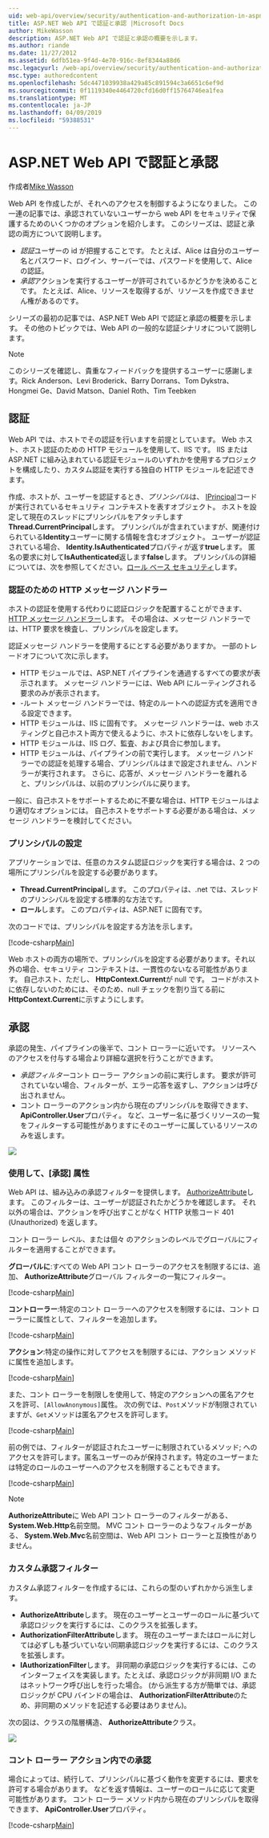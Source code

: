 ```yaml
---
uid: web-api/overview/security/authentication-and-authorization-in-aspnet-web-api
title: ASP.NET Web API で認証と承認 |Microsoft Docs
author: MikeWasson
description: ASP.NET Web API で認証と承認の概要を示します。
ms.author: riande
ms.date: 11/27/2012
ms.assetid: 6dfb51ea-9f4d-4e70-916c-8ef8344a88d6
msc.legacyurl: /web-api/overview/security/authentication-and-authorization-in-aspnet-web-api
msc.type: authoredcontent
ms.openlocfilehash: 5dc4471039938a429a85c891594c3a6651c6ef9d
ms.sourcegitcommit: 0f1119340e4464720cfd16d0ff15764746ea1fea
ms.translationtype: MT
ms.contentlocale: ja-JP
ms.lasthandoff: 04/09/2019
ms.locfileid: "59388531"
---
```

# <a name="authentication-and-authorization-in-aspnet-web-api"></a>ASP.NET Web API で認証と承認

作成者[Mike Wasson](https://github.com/MikeWasson)

Web API を作成したが、それへのアクセスを制御するようになりました。 この一連の記事では、承認されていないユーザーから web API をセキュリティで保護するためのいくつかのオプションを紹介します。 このシリーズは、認証と承認の両方について説明します。

- *認証*ユーザーの id が把握することです。 たとえば、Alice は自分のユーザー名とパスワード、ログイン、サーバーでは、パスワードを使用して、Alice の認証。
- *承認*アクションを実行するユーザーが許可されているかどうかを決めることです。 たとえば、Alice、リソースを取得するが、リソースを作成できません権があるのです。

シリーズの最初の記事では、ASP.NET Web API で認証と承認の概要を示します。 その他のトピックでは、Web API の一般的な認証シナリオについて説明します。

> [!NOTE]
> このシリーズを確認し、貴重なフィードバックを提供するユーザーに感謝します。Rick Anderson、Levi Broderick、Barry Dorrans、Tom Dykstra、Hongmei Ge、David Matson、Daniel Roth、Tim Teebken


## <a name="authentication"></a>認証

Web API では、ホストでその認証を行いますを前提としています。 Web ホスト、ホスト認証のための HTTP モジュールを使用して、IIS です。 IIS または ASP.NET に組み込まれている認証モジュールのいずれかを使用するプロジェクトを構成したり、カスタム認証を実行する独自の HTTP モジュールを記述できます。

作成、ホストが、ユーザーを認証するとき、*プリンシパル*は、 [IPrincipal](https://msdn.microsoft.com/library/System.Security.Principal.IPrincipal.aspx)コードが実行されているセキュリティ コンテキストを表すオブジェクト。 ホストを設定して現在のスレッドにプリンシパルをアタッチします**Thread.CurrentPrincipal**します。 プリンシパルが含まれていますが、関連付けられている**Identity**ユーザーに関する情報を含むオブジェクト。 ユーザーが認証されている場合、 **Identity.IsAuthenticated**プロパティが返す**true**します。 匿名の要求に対して**IsAuthenticated**返します**false**します。 プリンシパルの詳細については、次を参照してください。[ロール ベース セキュリティ](https://msdn.microsoft.com/library/shz8h065.aspx)します。

### <a name="http-message-handlers-for-authentication"></a>認証のための HTTP メッセージ ハンドラー

ホストの認証を使用する代わりに認証ロジックを配置することができます、 [HTTP メッセージ ハンドラー](../advanced/http-message-handlers.md)します。 その場合は、メッセージ ハンドラーでは、HTTP 要求を検査し、プリンシパルを設定します。

認証メッセージ ハンドラーを使用するにとする必要がありますか。 一部のトレードオフについて次に示します。

- HTTP モジュールでは、ASP.NET パイプラインを通過するすべての要求が表示されます。 メッセージ ハンドラーには、Web API にルーティングされる要求のみが表示されます。
- -ルート メッセージ ハンドラーでは、特定のルートへの認証方式を適用できる設定できます。
- HTTP モジュールは、IIS に固有です。 メッセージ ハンドラーは、web ホスティングと自己ホスト両方で使えるように、ホストに依存しないをします。
- HTTP モジュールは、IIS ログ、監査、および具合に参加します。
- HTTP モジュールは、パイプラインの前で実行します。 メッセージ ハンドラーでの認証を処理する場合、プリンシパルはまで設定されません、ハンドラーが実行されます。 さらに、応答が、メッセージ ハンドラーを離れると、プリンシパルは、以前のプリンシパルに戻ります。

一般に、自己ホストをサポートするために不要な場合は、HTTP モジュールはより適切なオプションには。 自己ホストをサポートする必要がある場合は、メッセージ ハンドラーを検討してください。

### <a name="setting-the-principal"></a>プリンシパルの設定

アプリケーションでは、任意のカスタム認証ロジックを実行する場合は、2 つの場所にプリンシパルを設定する必要があります。

- **Thread.CurrentPrincipal**します。 このプロパティは、.net では、スレッドのプリンシパルを設定する標準的な方法です。
- **ロール**します。 このプロパティは、ASP.NET に固有です。

次のコードでは、プリンシパルを設定する方法を示します。

[!code-csharp[Main](authentication-and-authorization-in-aspnet-web-api/samples/sample1.cs)]

Web ホストの両方の場所で、プリンシパルを設定する必要があります。それ以外の場合、セキュリティ コンテキストは、一貫性のないなる可能性があります。 自己ホスト、ただし、 **HttpContext.Current**が null です。 コードがホストに依存しないのためには、そのため、null チェックを割り当てる前に**HttpContext.Current**に示すようにします。

## <a name="authorization"></a>承認

承認の発生、パイプラインの後半で、コント ローラーに近いです。 リソースへのアクセスを付与する場合より詳細な選択を行うことができます。

- *承認フィルター*コント ローラー アクションの前に実行します。 要求が許可されていない場合、フィルターが、エラー応答を返すし、アクションは呼び出されません。
- コント ローラーのアクション内から現在のプリンシパルを取得できます、 **ApiController.User**プロパティ。 など、ユーザー名に基づくリソースの一覧をフィルターする可能性がありますにそのユーザーに属しているリソースのみを返します。

![](authentication-and-authorization-in-aspnet-web-api/_static/image1.png)

<a id="auth3"></a>
### <a name="using-the-authorize-attribute"></a>使用して、[承認] 属性

Web API は、組み込みの承認フィルターを提供します。 [AuthorizeAttribute](https://msdn.microsoft.com/library/system.web.http.authorizeattribute.aspx)します。 このフィルターは、ユーザーが認証されたかどうかを確認します。 それ以外の場合は、アクションを呼び出すことがなく HTTP 状態コード 401 (Unauthorized) を返します。

コント ローラー レベル、または個々 のアクションのレベルでグローバルにフィルターを適用することができます。

**グローバルに**:すべての Web API コント ローラーのアクセスを制限するには、追加、 **AuthorizeAttribute**グローバル フィルターの一覧にフィルター。

[!code-csharp[Main](authentication-and-authorization-in-aspnet-web-api/samples/sample2.cs)]

**コントローラー**:特定のコント ローラーへのアクセスを制限するには、コント ローラーに属性として、フィルターを追加します。

[!code-csharp[Main](authentication-and-authorization-in-aspnet-web-api/samples/sample3.cs)]

**アクション**:特定の操作に対してアクセスを制限するには、アクション メソッドに属性を追加します。

[!code-csharp[Main](authentication-and-authorization-in-aspnet-web-api/samples/sample4.cs)]

また、コント ローラーを制限しを使用して、特定のアクションへの匿名アクセスを許可、`[AllowAnonymous]`属性。 次の例では、`Post`メソッドが制限されていますが、`Get`メソッドは匿名アクセスを許可します。

[!code-csharp[Main](authentication-and-authorization-in-aspnet-web-api/samples/sample5.cs)]

前の例では、フィルターが認証されたユーザーに制限されているメソッド; へのアクセスを許可します。匿名ユーザーのみが保持されます。特定のユーザーまたは特定のロールのユーザーへのアクセスを制限することもできます。

[!code-csharp[Main](authentication-and-authorization-in-aspnet-web-api/samples/sample6.cs)]

> [!NOTE]
> **AuthorizeAttribute**に Web API コント ローラーのフィルターがある、 **System.Web.Http**名前空間。 MVC コント ローラーのようなフィルターがある、 **System.Web.Mvc**名前空間は、Web API コント ローラーと互換性がありません。


### <a name="custom-authorization-filters"></a>カスタム承認フィルター

カスタム承認フィルターを作成するには、これらの型のいずれかから派生します。

- **AuthorizeAttribute**します。 現在のユーザーとユーザーのロールに基づいて承認ロジックを実行するには、このクラスを拡張します。
- **AuthorizationFilterAttribute**します。 現在のユーザーまたはロールに対しては必ずしも基づいていない同期承認ロジックを実行するには、このクラスを拡張します。
- **IAuthorizationFilter**します。 非同期の承認ロジックを実行するには、このインターフェイスを実装します。たとえば、承認ロジックが非同期 I/O またはネットワーク呼び出しを行った場合。 (から派生する方が簡単では、承認ロジックが CPU バインドの場合は、 **AuthorizationFilterAttribute**のため、非同期のメソッドを記述する必要はありません)。

次の図は、クラスの階層構造、 **AuthorizeAttribute**クラス。

![](authentication-and-authorization-in-aspnet-web-api/_static/image2.png)

### <a name="authorization-inside-a-controller-action"></a>コント ローラー アクション内での承認

場合によっては、続行して、プリンシパルに基づく動作を変更するには、要求を許可する場合があります。 などを返す情報は、ユーザーのロールに応じて変更可能性があります。 コント ローラー メソッド内から現在のプリンシパルを取得できます、 **ApiController.User**プロパティ。

[!code-csharp[Main](authentication-and-authorization-in-aspnet-web-api/samples/sample7.cs)]
